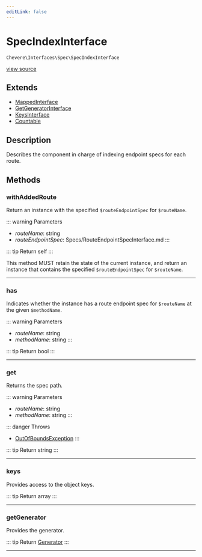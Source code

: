 ```yaml
---
editLink: false
---
```


# SpecIndexInterface

`Chevere\Interfaces\Spec\SpecIndexInterface`

[view source](https://github.com/chevere/chevere/blob/main/src/Chevere/Interfaces/Spec/SpecIndexInterface.php)

## Extends

- [MappedInterface](../DataStructure/MappedInterface.md)
- [GetGeneratorInterface](../DataStructure/GetGeneratorInterface.md)
- [KeysInterface](../DataStructure/KeysInterface.md)
- [Countable](https://www.php.net/manual/class.countable)

## Description

Describes the component in charge of indexing endpoint specs for each route.

## Methods

### withAddedRoute

Return an instance with the specified `$routeEndpointSpec` for `$routeName`.

::: warning Parameters
- *routeName*: string
- *routeEndpointSpec*: Specs/RouteEndpointSpecInterface.md
:::

::: tip Return
self
:::

This method MUST retain the state of the current instance, and return
an instance that contains the specified `$routeEndpointSpec` for `$routeName`.

---

### has

Indicates whether the instance has a route endpoint spec for `$routeName` at the given `$methodName`.

::: warning Parameters
- *routeName*: string
- *methodName*: string
:::

::: tip Return
bool
:::

---

### get

Returns the spec path.

::: warning Parameters
- *routeName*: string
- *methodName*: string
:::

::: danger Throws
- [OutOfBoundsException](../../Exceptions/Core/OutOfBoundsException.md) 
:::

::: tip Return
string
:::

---

### keys

Provides access to the object keys.

::: tip Return
array
:::

---

### getGenerator

Provides the generator.

::: tip Return
[Generator](https://www.php.net/manual/class.generator)
:::

---
